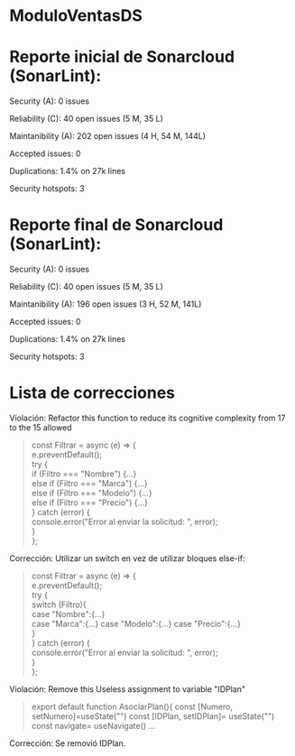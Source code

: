 # ModuloVentasDS

# Reporte inicial de Sonarcloud (SonarLint):
Security (A): 0 issues

Reliability (C): 40 open issues (5 M, 35 L)

Maintanibility (A): 202 open issues (4 H, 54 M, 144L)

Accepted issues: 0

Duplications: 1.4% on 27k lines

Security hotspots: 3

# Reporte final de Sonarcloud (SonarLint):
Security (A): 0 issues

Reliability (C): 40 open issues (5 M, 35 L)

Maintanibility (A): 196 open issues (3 H, 52 M, 141L)

Accepted issues: 0

Duplications: 1.4% on 27k lines

Security hotspots: 3


# Lista de correcciones
Violación: Refactor this function to reduce its cognitive complexity from 17 to the 15 allowed
>const Filtrar = async (e) => {  
>  e.preventDefault();  
>  try {  
>    if (Filtro === "Nombre") {...}  
>    else if (Filtro === "Marca") {...}  
>    else if (Filtro === "Modelo") {...}  
>    else if (Filtro === "Precio") {...}  
>  } catch (error) {  
>    console.error("Error al enviar la solicitud: ", error);  
>  }  
>};  

Corrección: Utilizar un switch en vez de utilizar bloques else-if:  

>const Filtrar = async (e) => {  
>  e.preventDefault();  
>  try {  
>    switch (Filtro){  
>      case "Nombre":{...}  
>      case "Marca":{...}
>      case "Modelo":{...}
>      case "Precio":{...}  
>    }  
>  } catch (error) {  
>      console.error("Error al enviar la solicitud: ", error);  
>  }  
>};  

Violación: Remove this Useless assignment to variable "IDPlan"

>export default function AsociarPlan(){
>   const [Numero, setNumero]=useState("")
>   const [IDPlan, setIDPlan]= useState("")
>   const navigate= useNavigate()
>   ...

Corrección: Se removió IDPlan.
